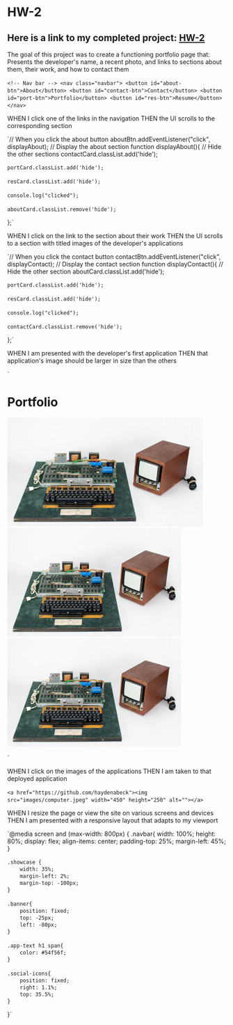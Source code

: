 # HW-2

## Here is a link to my completed project: [HW-2](https://haydenabeck.github.io/HW-2/)

The goal of this project was to create a functioning portfolio page that:
Presents the developer's name, a recent photo, and links to sections about them, their work, and how to contact them

`<!-- Nav bar -->
    <nav class="navbar">
        <button id="about-btn">About</button>
        <button id="contact-btn">Contact</button>
        <button id="port-btn">Portfolio</button>
        <button id="res-btn">Resume</button>
    </nav>`

WHEN I click one of the links in the navigation
THEN the UI scrolls to the corresponding section


`// When you click the about button
aboutBtn.addEventListener("click", displayAbout);
// Display the about section
function displayAbout(){
// Hide the other sections
    contactCard.classList.add('hide');

    portCard.classList.add('hide');

    resCard.classList.add('hide');

    console.log("clicked");
    
    aboutCard.classList.remove('hide');

};`

WHEN I click on the link to the section about their work
THEN the UI scrolls to a section with titled images of the developer's applications

`// When you click the contact button
contactBtn.addEventListener("click", displayContact);
// Display the contact section
function displayContact(){
// Hide the other section
    aboutCard.classList.add('hide');

    portCard.classList.add('hide');

    resCard.classList.add('hide');

    console.log("clicked");
    
    contactCard.classList.remove('hide');

};`

WHEN I am presented with the developer's first application
THEN that application's image should be larger in size than the others

`<div id="port-card" class="hide">
            <h1>Portfolio</h1>
            <a href="https://github.com/haydenabeck"><img src="images/computer.jpeg" width="450" height="250" alt=""></a>
            <a href="https://github.com/haydenabeck"><img src="images/computer.jpeg" width="400" height="250" alt=""></a>
            <a href="https://github.com/haydenabeck"><img src="images/computer.jpeg" width="400" height="250" alt=""></a>
</div>`


WHEN I click on the images of the applications
THEN I am taken to that deployed application

`<a href="https://github.com/haydenabeck"><img src="images/computer.jpeg" width="450" height="250" alt=""></a>`

WHEN I resize the page or view the site on various screens and devices
THEN I am presented with a responsive layout that adapts to my viewport

`@media screen and (max-width: 800px) {
    .navbar{
        width: 100%;
        height: 80%;
        display: flex;
        align-items: center;
        padding-top: 25%;
        margin-left: 45%;
    }

    .showcase {
        width: 35%;
        margin-left: 2%;
        margin-top: -100px;
    }

    .banner{
        position: fixed;
        top: -25px;
        left: -80px;
    }

    .app-text h1 span{
        color: #54f56f;
    }

    .social-icons{
        position: fixed;
        right: 1.1%;
        top: 35.5%; 
    }
  }`